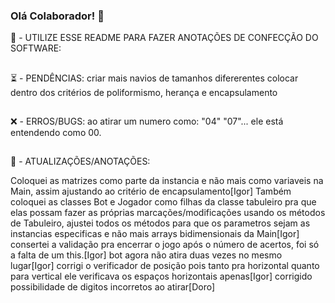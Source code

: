 ### Olá Colaborador! 👋

📣 - UTILIZE ESSE README PARA FAZER ANOTAÇÕES DE CONFECÇÃO DO SOFTWARE:

##

⏳ - PENDÊNCIAS: 
criar mais navios de tamanhos difererentes
colocar dentro dos critérios de poliformismo, herança e encapsulamento

##

❌ - ERROS/BUGS: 
ao atirar um numero como: "04" "07"... ele está entendendo como 00.

##

💬 - ATUALIZAÇÕES/ANOTAÇÕES: 

Coloquei as matrizes como parte da instancia e não mais como variaveis na Main, assim ajustando ao critério de encapsulamento[Igor]
Também coloquei as classes Bot e Jogador como filhas da classe tabuleiro pra que elas possam fazer as próprias marcações/modificações usando os métodos de Tabuleiro, ajustei todos os métodos para que os parametros sejam as instancias especificas e não mais arrays bidimensionais da Main[Igor]
consertei a validação pra encerrar o jogo após o número de acertos, foi só a falta de um this.[Igor]
bot agora não atira duas vezes no mesmo lugar[Igor]
corrigi o verificador de posição pois tanto pra horizontal quanto para vertical ele verificava os espaços horizontais apenas[Igor]
corrigido possibilidade de digitos incorretos ao atirar[Doro]

